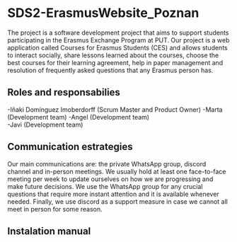 # SDS2-ErasmusWebsite_Poznan
The project is a software development project that aims to support students participating in the Erasmus Exchange Program at PUT.
Our project is a web application called Courses for Erasmus Students (CES) and allows students to interact socially, share lessons learned about the courses, choose the best courses for their learning agreement, help in paper management and resolution of frequently asked questions that any Erasmus person has.

## Roles and responsabilies
-Iñaki Domínguez Imoberdorff (Scrum Master and Product Owner)
-Marta (Development team)
-Angel (Development team)  
-Javi (Development team)

## Communication estrategies
Our main communications are: the private WhatsApp group, discord channel and in-person meetings. We usually hold at least one face-to-face meeting per week to update ourselves on how we are progressing and make future decisions. We use the WhatsApp group for any crucial questions that require more instant attention and it is available whenever needed. Finally, we use discord as a support measure in case we cannot all meet in person for some reason.

## Instalation manual
